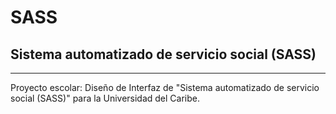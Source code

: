 # SASS
## Sistema automatizado de servicio social (SASS)
--- 
Proyecto escolar: Diseño de Interfaz de "Sistema automatizado de servicio social (SASS)" para la Universidad del Caribe. 
